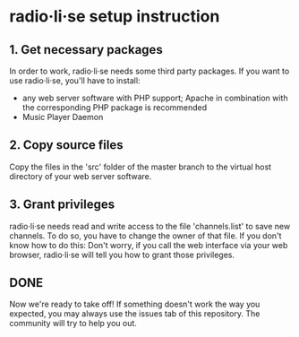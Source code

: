 # radio·li·se setup instruction

## 1. Get necessary packages

In order to work, radio·li·se needs some third party packages. If you want to use radio·li·se, you'll have to install:

* any web server software with PHP support; Apache in combination with the corresponding PHP package is recommended
* Music Player Daemon

## 2. Copy source files

Copy the files in the 'src' folder of the master branch to the virtual host directory of your web server software.

## 3. Grant privileges

radio·li·se needs read and write access to the file 'channels.list' to save new channels. To do so, you have to change the owner of that file. If you don't know how to do this: Don't worry, if you call the web interface via your web browser, radio·li·se will tell you how to grant those privileges.

## DONE

Now we're ready to take off! If something doesn't work the way you expected, you may always use the issues tab of this repository. The community will try to help you out.
